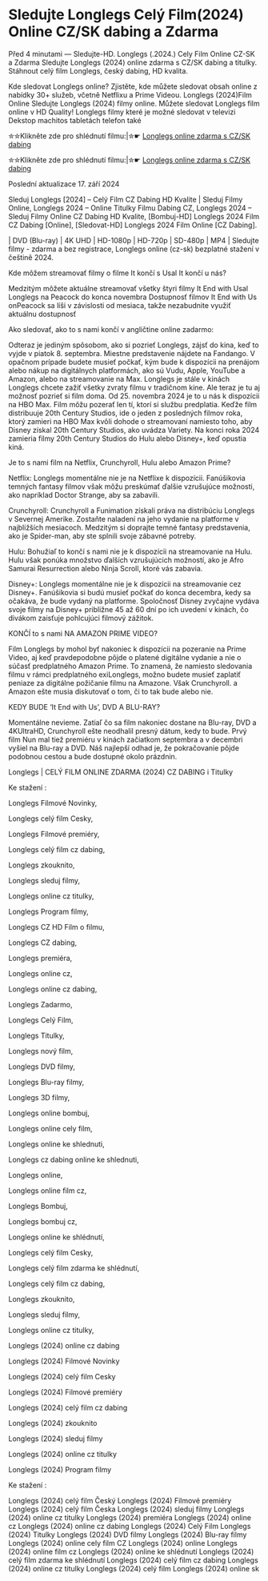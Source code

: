 # Sledujte Longlegs Celý Film(2024) Online CZ/SK dabing a Zdarma

Před 4 minutami — Sledujte-HD. Longlegs (.2024.) Cely Film Online CZ-SK a Zdarma
Sledujte Longlegs (2024) online zdarma s CZ/SK dabing a titulky. Stáhnout celý film Longlegs, český dabing, HD kvalita.

Kde sledovat Longlegs online? Zjistěte, kde můžete sledovat obsah online z nabídky 30+ služeb, včetně Netflixu a Prime Videou. Longlegs (2024)Film Online Sledujte Longlegs (2024) filmy online. Můžete sledovat Longlegs film online v HD Quality! Longlegs filmy které je možné sledovat v televizi Dekstop machitos tabletách telefon také

✮✮Klikněte zde pro shlédnutí filmu:|✮☛ [Longlegs online zdarma s CZ/SK dabing](https://crotx.online/sk/movie/1226578/longlegs.github)

✮✮Klikněte zde pro shlédnutí filmu:|✮☛ [Longlegs online zdarma s CZ/SK dabing](https://crotx.online/sk/movie/1226578/longlegs.github)

Poslední aktualizace 17. září 2024


Sleduj Longlegs [2024] – Celý Film CZ Dabing HD Kvalite | Sleduj Filmy Online, Longlegs 2024 – Online Titulky Filmu Dabing CZ, Longlegs 2024 – Sleduj Filmy Online CZ Dabing HD Kvalite, [Bombuj-HD] Longlegs 2024 Film CZ Dabing [Online], [Sledovat-HD] Longlegs 2024 Film Online [CZ Dabing].

| DVD (Blu-ray) | 4K UHD | HD-1080p | HD-720p | SD-480p | MP4 | Sledujte filmy - zdarma a bez registrace, Longlegs online (cz-sk) bezplatné stažení v češtině 2024.

Kde môžem streamovať filmy o filme It končí s Usal It končí u nás?

Medzitým môžete aktuálne streamovať všetky štyri filmy It End with Usal Longlegs na Peacock do konca novembra Dostupnosť filmov It End with Us onPeacock sa líši v závislosti od mesiaca, takže nezabudnite využiť aktuálnu dostupnosť

Ako sledovať, ako to s nami končí v angličtine online zadarmo:

Odteraz je jediným spôsobom, ako si pozrieť Longlegs, zájsť do kina, keď to vyjde v piatok 8. septembra. Miestne predstavenie nájdete na Fandango. V opačnom prípade budete musieť počkať, kým bude k dispozícii na prenájom alebo nákup na digitálnych platformách, ako sú Vudu, Apple, YouTube a Amazon, alebo na streamovanie na Max. Longlegs je stále v kinách Longlegs chcete zažiť všetky zvraty filmu v tradičnom kine. Ale teraz je tu aj možnosť pozrieť si film doma. Od 25. novembra 2024 je to u nás k dispozícii na HBO Max. Film môžu pozerať len tí, ktorí si službu predplatia. Keďže film distribuuje 20th Century Studios, ide o jeden z posledných filmov roka, ktorý zamieri na HBO Max kvôli dohode o streamovaní namiesto toho, aby Disney získal 20th Century Studios, ako uvádza Variety. Na konci roka 2024 zamieria filmy 20th Century Studios do Hulu alebo Disney+, keď opustia kiná.

Je to s nami film na Netflix, Crunchyroll, Hulu alebo Amazon Prime?

Netflix: Longlegs momentálne nie je na Netflixe k dispozícii. Fanúšikovia temných fantasy filmov však môžu preskúmať ďalšie vzrušujúce možnosti, ako napríklad Doctor Strange, aby sa zabavili.

Crunchyroll: Crunchyroll a Funimation získali práva na distribúciu Longlegs v Severnej Amerike. Zostaňte naladení na jeho vydanie na platforme v najbližších mesiacoch. Medzitým si doprajte temné fantasy predstavenia, ako je Spider-man, aby ste splnili svoje zábavné potreby.

Hulu: Bohužiaľ to končí s nami nie je k dispozícii na streamovanie na Hulu. Hulu však ponúka množstvo ďalších vzrušujúcich možností, ako je Afro Samurai Resurrection alebo Ninja Scroll, ktoré vás zabavia.

Disney+: Longlegs momentálne nie je k dispozícii na streamovanie cez Disney+. Fanúšikovia si budú musieť počkať do konca decembra, kedy sa očakáva, že bude vydaný na platforme. Spoločnosť Disney zvyčajne vydáva svoje filmy na Disney+ približne 45 až 60 dní po ich uvedení v kinách, čo divákom zaisťuje pohlcujúci filmový zážitok.

KONČÍ to s nami NA AMAZON PRIME VIDEO?

Film Longlegs by mohol byť nakoniec k dispozícii na pozeranie na Prime Video, aj keď pravdepodobne pôjde o platené digitálne vydanie a nie o súčasť predplatného Amazon Prime. To znamená, že namiesto sledovania filmu v rámci predplatného exiLonglegs, možno budete musieť zaplatiť peniaze za digitálne požičanie filmu na Amazone. Však Crunchyroll. a Amazon ešte musia diskutovať o tom, či to tak bude alebo nie.

KEDY BUDE ‘It End with Us’, DVD A BLU-RAY?

Momentálne nevieme. Zatiaľ čo sa film nakoniec dostane na Blu-ray, DVD a 4KUltraHD, Crunchyroll ešte neodhalil presný dátum, kedy to bude. Prvý film Nun mal tiež premiéru v kinách začiatkom septembra a v decembri vyšiel na Blu-ray a DVD. Náš najlepší odhad je, že pokračovanie pôjde podobnou cestou a bude dostupné okolo prázdnin.

Longlegs | CELÝ FILM ONLINE ZDARMA (2024) CZ DABING i Titulky

Ke stažení :

Longlegs Filmové Novinky,

Longlegs celý film Cesky,

Longlegs Filmové premiéry,

Longlegs celý film cz dabing,

Longlegs zkouknito,

Longlegs sleduj filmy,

Longlegs online cz titulky,

Longlegs Program filmy,

Longlegs CZ HD Film o filmu,

Longlegs CZ dabing,

Longlegs premiéra,

Longlegs online cz,

Longlegs online cz dabing,

Longlegs Zadarmo,

Longlegs Celý Film,

Longlegs Titulky,

Longlegs nový film,

Longlegs DVD filmy,

Longlegs Blu-ray filmy,

Longlegs 3D filmy,

Longlegs online bombuj,

Longlegs online cely film,

Longlegs online ke shlednuti,

Longlegs cz dabing online ke shlednuti,

Longlegs online,

Longlegs online film cz,

Longlegs Bombuj,

Longlegs bombuj cz,

Longlegs online ke shlédnutí,

Longlegs celý film Cesky,

Longlegs celý film zdarma ke shlédnutí,

Longlegs celý film cz dabing,

Longlegs zkouknito,

Longlegs sleduj filmy,

Longlegs online cz titulky,

Longlegs (2024) online cz dabing

Longlegs (2024) Filmové Novinky

Longlegs (2024) celý film Cesky

Longlegs (2024) Filmové premiéry

Longlegs (2024) celý film cz dabing

Longlegs (2024) zkouknito

Longlegs (2024) sleduj filmy

Longlegs (2024) online cz titulky

Longlegs (2024) Program filmy

Ke stažení :

Longlegs (2024) celý film Český Longlegs (2024) Filmové premiéry Longlegs (2024) celý film Česka Longlegs (2024) sleduj filmy Longlegs (2024) online cz titulky Longlegs (2024) premiéra Longlegs (2024) online cz Longlegs (2024) online cz dabing Longlegs (2024) Celý Film Longlegs (2024) Titulky Longlegs (2024) DVD filmy Longlegs (2024) Blu-ray filmy Longlegs (2024) online cely film CZ Longlegs (2024) online Longlegs (2024) online film cz Longlegs (2024) online ke shlédnutí Longlegs (2024) celý film zdarma ke shlédnutí Longlegs (2024) celý film cz dabing Longlegs (2024) online cz titulky Longlegs (2024) celý film Longlegs (2024) online sk
